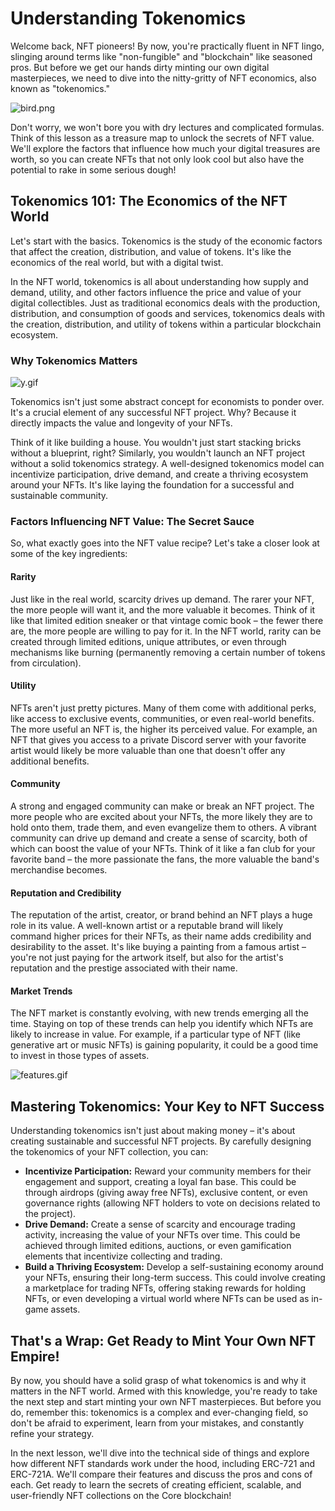 # Understanding Tokenomics

Welcome back, NFT pioneers! By now, you're practically fluent in NFT lingo, slinging around terms like "non-fungible" and "blockchain" like seasoned pros. But before we get our hands dirty minting our own digital masterpieces, we need to dive into the nitty-gritty of NFT economics, also known as "tokenomics." 

![bird.png](https://github.com/0xmetaschool/Learning-Projects/blob/main/assests_for_all/Core%20C3%2010k%20NFT%20Images/Lesson%203%20Understanding%20Tokenomics/bird.png?raw=true)

Don't worry, we won't bore you with dry lectures and complicated formulas. Think of this lesson as a treasure map to unlock the secrets of NFT value. We'll explore the factors that influence how much your digital treasures are worth, so you can create NFTs that not only look cool but also have the potential to rake in some serious dough! 

## Tokenomics 101: The Economics of the NFT World

Let's start with the basics. Tokenomics is the study of the economic factors that affect the creation, distribution, and value of tokens. It's like the economics of the real world, but with a digital twist.

In the NFT world, tokenomics is all about understanding how supply and demand, utility, and other factors influence the price and value of your digital collectibles. Just as traditional economics deals with the production, distribution, and consumption of goods and services, tokenomics deals with the creation, distribution, and utility of tokens within a particular blockchain ecosystem.

### Why Tokenomics Matters

![y.gif](https://github.com/0xmetaschool/Learning-Projects/blob/main/assests_for_all/Core%20C3%2010k%20NFT%20Images/Lesson%203%20Understanding%20Tokenomics/y.gif?raw=true)

Tokenomics isn't just some abstract concept for economists to ponder over. It's a crucial element of any successful NFT project. Why? Because it directly impacts the value and longevity of your NFTs.

Think of it like building a house. You wouldn't just start stacking bricks without a blueprint, right? Similarly, you wouldn't launch an NFT project without a solid tokenomics strategy. A well-designed tokenomics model can incentivize participation, drive demand, and create a thriving ecosystem around your NFTs. It's like laying the foundation for a successful and sustainable community.

### Factors Influencing NFT Value: The Secret Sauce

So, what exactly goes into the NFT value recipe? Let's take a closer look at some of the key ingredients:

#### **Rarity**

Just like in the real world, scarcity drives up demand. The rarer your NFT, the more people will want it, and the more valuable it becomes. Think of it like that limited edition sneaker or that vintage comic book – the fewer there are, the more people are willing to pay for it. In the NFT world, rarity can be created through limited editions, unique attributes, or even through mechanisms like burning (permanently removing a certain number of tokens from circulation).

#### **Utility**

NFTs aren't just pretty pictures. Many of them come with additional perks, like access to exclusive events, communities, or even real-world benefits. The more useful an NFT is, the higher its perceived value. For example, an NFT that gives you access to a private Discord server with your favorite artist would likely be more valuable than one that doesn't offer any additional benefits.

#### **Community**

A strong and engaged community can make or break an NFT project. The more people who are excited about your NFTs, the more likely they are to hold onto them, trade them, and even evangelize them to others. A vibrant community can drive up demand and create a sense of scarcity, both of which can boost the value of your NFTs. Think of it like a fan club for your favorite band – the more passionate the fans, the more valuable the band's merchandise becomes.

#### **Reputation and Credibility**

The reputation of the artist, creator, or brand behind an NFT plays a huge role in its value. A well-known artist or a reputable brand will likely command higher prices for their NFTs, as their name adds credibility and desirability to the asset. It's like buying a painting from a famous artist – you're not just paying for the artwork itself, but also for the artist's reputation and the prestige associated with their name.

#### **Market Trends**

The NFT market is constantly evolving, with new trends emerging all the time. Staying on top of these trends can help you identify which NFTs are likely to increase in value. For example, if a particular type of NFT (like generative art or music NFTs) is gaining popularity, it could be a good time to invest in those types of assets.

![features.gif](https://github.com/0xmetaschool/Learning-Projects/blob/main/assests_for_all/Core%20C3%2010k%20NFT%20Images/Lesson%203%20Understanding%20Tokenomics/features.gif?raw=true)

## Mastering Tokenomics: Your Key to NFT Success

Understanding tokenomics isn't just about making money – it's about creating sustainable and successful NFT projects. By carefully designing the tokenomics of your NFT collection, you can:

- **Incentivize Participation:** Reward your community members for their engagement and support, creating a loyal fan base. This could be through airdrops (giving away free NFTs), exclusive content, or even governance rights (allowing NFT holders to vote on decisions related to the project).
- **Drive Demand:** Create a sense of scarcity and encourage trading activity, increasing the value of your NFTs over time. This could be achieved through limited editions, auctions, or even gamification elements that incentivize collecting and trading.
- **Build a Thriving Ecosystem:** Develop a self-sustaining economy around your NFTs, ensuring their long-term success. This could involve creating a marketplace for trading NFTs, offering staking rewards for holding NFTs, or even developing a virtual world where NFTs can be used as in-game assets.

## That's a Wrap: Get Ready to Mint Your Own NFT Empire!

By now, you should have a solid grasp of what tokenomics is and why it matters in the NFT world. Armed with this knowledge, you're ready to take the next step and start minting your own NFT masterpieces. But before you do, remember this: tokenomics is a complex and ever-changing field, so don't be afraid to experiment, learn from your mistakes, and constantly refine your strategy.

In the next lesson, we'll dive into the technical side of things and explore how different NFT standards work under the hood, including ERC-721 and ERC-721A. We'll compare their features and discuss the pros and cons of each. Get ready to learn the secrets of creating efficient, scalable, and user-friendly NFT collections on the Core blockchain!